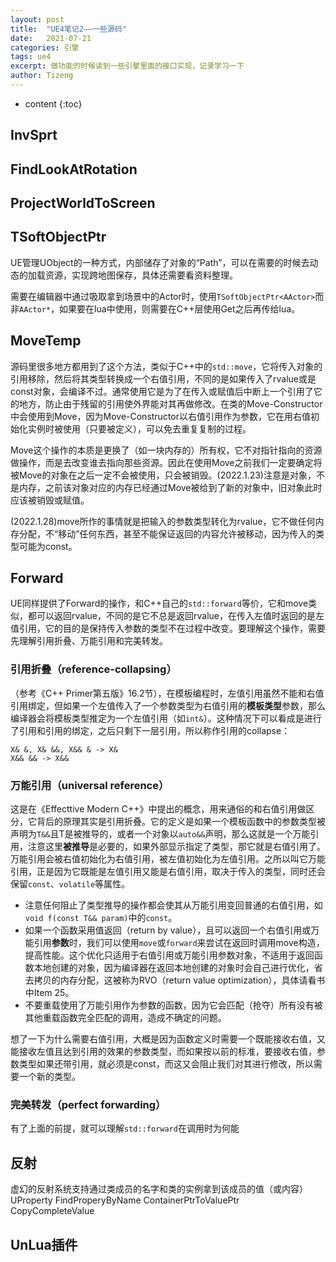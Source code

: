 ```yaml
---
layout: post
title:  "UE4笔记2——一些源码"
date:   2021-07-21
categories: 引擎
tags: ue4
excerpt: 做功能的时候读到一些引擎里面的接口实现，记录学习一下
author: Tizeng
---
```


* content
{:toc}

## InvSprt

## FindLookAtRotation

## ProjectWorldToScreen

## TSoftObjectPtr

UE管理UObject的一种方式，内部储存了对象的“Path”，可以在需要的时候去动态的加载资源，实现跨地图保存，具体还需要看资料整理。

需要在编辑器中通过吸取拿到场景中的Actor时，使用`TSoftObjectPtr<AActor>`而非`AActor*`，如果要在lua中使用，则需要在C++层使用Get之后再传给lua。

## MoveTemp

源码里很多地方都用到了这个方法，类似于C++中的`std::move`，它将传入对象的引用移除，然后将其类型转换成一个右值引用，不同的是如果传入了rvalue或是const对象，会编译不过。通常使用它是为了在传入或赋值后中断上一个引用了它的地方，防止由于残留的引用使外界能对其再做修改。在类的Move-Constructor中会使用到Move，因为Move-Constructor以右值引用作为参数，它在用右值初始化实例时被使用（只要被定义），可以免去重复复制的过程。

Move这个操作的本质是更换了（如一块内存的）所有权，它不对指针指向的资源做操作，而是去改变谁去指向那些资源。因此在使用Move之前我们一定要确定将被Move的对象在之后一定不会被使用，只会被销毁。(2022.1.23)注意是对象，不是内存，之前该对象对应的内存已经通过Move被给到了新的对象中，旧对象此时应该被销毁或赋值。

(2022.1.28)move所作的事情就是把输入的参数类型转化为rvalue，它不做任何内存分配，不“移动”任何东西，甚至不能保证返回的内容允许被移动，因为传入的类型可能为const。

## Forward

UE同样提供了Forward的操作，和C++自己的`std::forward`等价，它和move类似，都可以返回rvalue，不同的是它不总是返回rvalue，在传入左值时返回的是左值引用，它的目的是保持传入参数的类型不在过程中改变。要理解这个操作，需要先理解引用折叠、万能引用和完美转发。

### 引用折叠（reference-collapsing）

（参考《C++ Primer第五版》16.2节），在模板编程时，左值引用虽然不能和右值引用绑定，但如果一个左值传入了一个参数类型为右值引用的**模板类型**参数，那么编译器会将模板类型推定为一个左值引用（如`int&`）。这种情况下可以看成是进行了引用和引用的绑定，之后只剩下一层引用，所以称作引用的collapse：

    X& &, X& &&, X&& & -> X&
    X&& && -> X&&

### 万能引用（universal reference）

这是在《Effecttive Modern C++》中提出的概念，用来通俗的和右值引用做区分，它背后的原理其实是引用折叠。它的定义是如果一个模板函数中的参数类型被声明为`T&&`且T是被推导的，或者一个对象以`auto&&`声明，那么这就是一个万能引用，注意这里**被推导**是必要的，如果外部显示指定了类型，那它就是右值引用了。万能引用会被右值初始化为右值引用，被左值初始化为左值引用。之所以叫它万能引用，正是因为它既能是左值引用又能是右值引用，取决于传入的类型，同时还会保留`const`、`volatile`等属性。

* 注意任何阻止了类型推导的操作都会使其从万能引用变回普通的右值引用，如`void f(const T&& param)`中的`const`。
* 如果一个函数采用值返回（return by value），且可以返回一个右值引用或万能引用**参数**时，我们可以使用`move`或`forward`来尝试在返回时调用move构造，提高性能。这个优化只适用于右值引用或万能引用参数对象，不适用于返回函数本地创建的对象，因为编译器在返回本地创建的对象时会自己进行优化，省去拷贝的内存分配，这被称为RVO（return value optimization），具体请看书中Item 25。
* 不要重载使用了万能引用作为参数的函数，因为它会匹配（抢夺）所有没有被其他重载函数完全匹配的调用，造成不确定的问题。

想了一下为什么需要右值引用，大概是因为函数定义时需要一个既能接收右值，又能接收左值且达到引用的效果的参数类型，而如果按以前的标准，要接收右值，参数类型如果还带引用，就必须是const，而这又会阻止我们对其进行修改，所以需要一个新的类型。

### 完美转发（perfect forwarding）

有了上面的前提，就可以理解`std::forward`在调用时为何能

## 反射

虚幻的反射系统支持通过类成员的名字和类的实例拿到该成员的值（或内容）
UProperty
FindProperyByName
ContainerPtrToValuePtr
CopyCompleteValue

## UnLua插件
